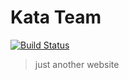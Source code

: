 Kata Team
=========

[![Build Status](https://travis-ci.org/kata-team/kata-team.github.io.svg?branch=master)](https://travis-ci.org/kata-team/kata-team.github.io)

> just another website

